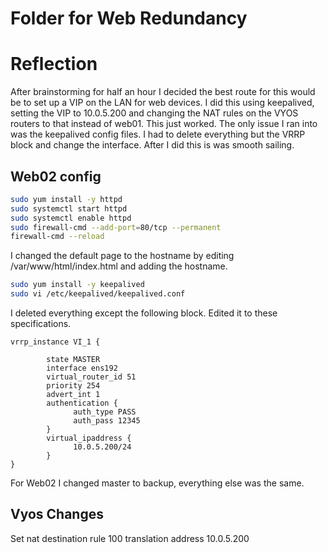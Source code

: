 # Folder for Web Redundancy

# Reflection
After brainstorming for half an hour I decided the best route for this would be to set up a VIP on the LAN for web devices. I did this using keepalived, setting the VIP to 10.0.5.200 and changing the NAT rules on the VYOS routers to that instead of web01. This just worked. The only issue I ran into was the keepalived config files. I had to delete everything but the VRRP block and change the interface. After I did this is was smooth sailing. 
## Web02 config
```bash
sudo yum install -y httpd
sudo systemctl start httpd
sudo systemctl enable httpd
sudo firewall-cmd --add-port=80/tcp --permanent
firewall-cmd --reload
```

I changed the default page to the hostname by editing /var/www/html/index.html and adding the hostname.

```bash
sudo yum install -y keepalived
sudo vi /etc/keepalived/keepalived.conf
```
I deleted everything except the following block. Edited it to these specifications.

```
vrrp_instance VI_1 {

        state MASTER
        interface ens192
        virtual_router_id 51
        priority 254
        advert_int 1
        authentication {
              auth_type PASS
              auth_pass 12345
        }
        virtual_ipaddress {
              10.0.5.200/24
        }
}
```

For Web02 I changed master to backup, everything else was the same.

## Vyos Changes
Set nat destination rule 100 translation address 10.0.5.200
